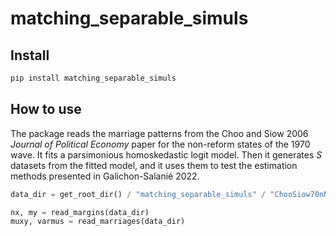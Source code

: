 matching_separable_simuls
================

<!-- WARNING: THIS FILE WAS AUTOGENERATED! DO NOT EDIT! -->

## Install

``` sh
pip install matching_separable_simuls
```

## How to use

The package reads the marriage patterns from the Choo and Siow 2006
*Journal of Political Economy* paper for the non-reform states of the
1970 wave. It fits a parsimonious homoskedastic logit model. Then it
generates $S$ datasets from the fitted model, and it uses them to test
the estimation methods presented in Galichon-Salanié 2022.

``` python
data_dir = get_root_dir() / "matching_separable_simuls" / "ChooSiow70nNdata"
```

``` python
nx, my = read_margins(data_dir)
muxy, varmus = read_marriages(data_dir)
```
